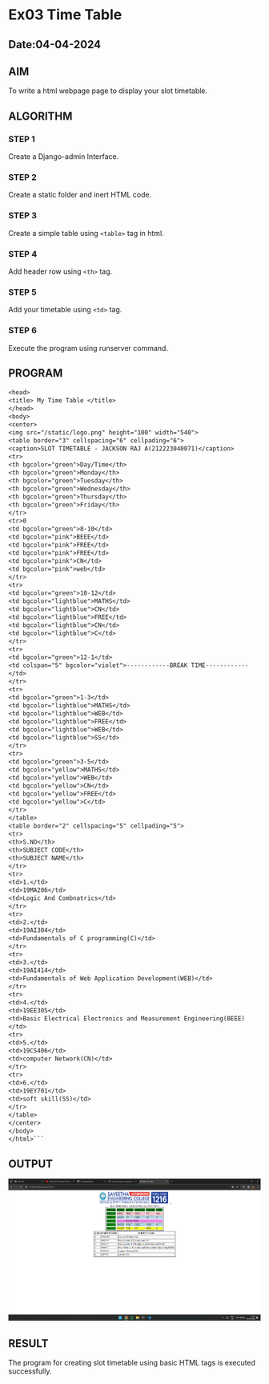 # Ex03 Time Table
## Date:04-04-2024

## AIM
To write a html webpage page to display your slot timetable.

## ALGORITHM
### STEP 1
Create a Django-admin Interface.

### STEP 2
Create a static folder and inert HTML code.

### STEP 3
Create a simple table using ```<table>``` tag in html.

### STEP 4
Add header row using ```<th>``` tag.

### STEP 5
Add your timetable using ```<td>``` tag.

### STEP 6
Execute the program using runserver command.

## PROGRAM

```<html>
<head>
<title> My Time Table </title>
</head>
<body>
<center>
<img src="/static/logo.png" height="100" width="540">
<table border="3" cellspacing="6" cellpading="6">
<caption>SLOT TIMETABLE - JACKSON RAJ A(212223040071)</caption>
<tr>
<th bgcolor="green">Day/Time</th>
<th bgcolor="green">Monday</th>
<th bgcolor="green">Tuesday</th>
<th bgcolor="green">Wednesday</th>
<th bgcolor="green">Thursday</th>
<th bgcolor="green">Friday</th>
</tr>
<tr>0 
<td bgcolor="green">8-10</td>
<td bgcolor="pink">BEEE</td>
<td bgcolor="pink">FREE</td>
<td bgcolor="pink">FREE</td>
<td bgcolor="pink">CN</td>
<td bgcolor="pink">web</td>
</tr>
<tr>
<td bgcolor="green">10-12</td>
<td bgcolor="lightblue">MATHS</td>
<td bgcolor="lightblue">CN</td>
<td bgcolor="lightblue">FREE</td>
<td bgcolor="lightblue">CN</td>
<td bgcolor="lightblue">C</td>
</tr>
<tr>
<td bgcolor="green">12-1</td>
<td colspan="5" bgcolor="violet">------------BREAK TIME------------</td>
</tr>
<tr>
<td bgcolor="green">1-3</td>
<td bgcolor="lightblue">MATHS</td>
<td bgcolor="lightblue">WEB</td>
<td bgcolor="lightblue">FREE</td>
<td bgcolor="lightblue">WEB</td>
<td bgcolor="lightblue">SS</td>
</tr>
<tr>
<td bgcolor="green">3-5</td>
<td bgcolor="yellow">MATHS</td>
<td bgcolor="yellow">WEB</td>
<td bgcolor="yellow">CN</td>
<td bgcolor="yellow">FREE</td>
<td bgcolor="yellow">C</td>
</tr>
</table>
<table border="2" cellspacing="5" cellpading="5">
<tr>
<th>S.NO</th>
<th>SUBJECT CODE</th>
<th>SUBJECT NAME</th>
</tr>
<tr>
<td>1.</td>
<td>19MA206</td>
<td>Logic And Combnatrics</td>
</tr>
<tr>
<td>2.</td>
<td>19AI304</td>
<td>Fundamentals of C programming(C)</td>
</tr>
<tr>
<td>3.</td>
<td>19AI414</td>
<td>Fundamentals of Web Application Development(WEB)</td>
</tr>
<tr>
<td>4.</td>
<td>19EE305</td>
<td>Basic Electrical Electronics and Measurement Engineering(BEEE)</td>
<tr>
<td>5.</td>
<td>19CS406</td>
<td>computer Network(CN)</td>
</tr>
<tr>
<td>6.</td>
<td>19EY701</td>
<td>soft skill(SS)</td>
</tr>
</table>
</center>
</body>
</html>```
```
## OUTPUT
![alt text](<Screenshot 2024-04-04 161325.png>)

## RESULT
The program for creating slot timetable using basic HTML tags is executed successfully.
